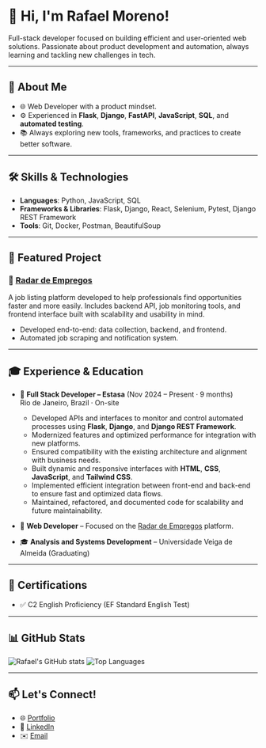 # 👋 Hi, I'm Rafael Moreno!

Full-stack developer focused on building efficient and user-oriented web solutions. Passionate about product development and automation, always learning and tackling new challenges in tech.

---

## 💼 About Me
- 🌐 Web Developer with a product mindset.
- ⚙️ Experienced in **Flask**, **Django**, **FastAPI**, **JavaScript**, **SQL**, and **automated testing**.
- 📚 Always exploring new tools, frameworks, and practices to create better software.

---

## 🛠️ Skills & Technologies
- **Languages**: Python, JavaScript, SQL
- **Frameworks & Libraries**: Flask, Django, React, Selenium, Pytest, Django REST Framework
- **Tools**: Git, Docker, Postman, BeautifulSoup

---

## 🌟 Featured Project

### 🚀 [Radar de Empregos](https://www.radardeempregos.com/)
A job listing platform developed to help professionals find opportunities faster and more easily. Includes backend API, job monitoring tools, and frontend interface built with scalability and usability in mind.

- Developed end-to-end: data collection, backend, and frontend.
- Automated job scraping and notification system.

---

## 🎓 Experience & Education

- 💼 **Full Stack Developer – Estasa** (Nov 2024 – Present · 9 months)  
  Rio de Janeiro, Brazil · On-site
  - Developed APIs and interfaces to monitor and control automated processes using **Flask**, **Django**, and **Django REST Framework**.
  - Modernized features and optimized performance for integration with new platforms.
  - Ensured compatibility with the existing architecture and alignment with business needs.
  - Built dynamic and responsive interfaces with **HTML**, **CSS**, **JavaScript**, and **Tailwind CSS**.
  - Implemented efficient integration between front-end and back-end to ensure fast and optimized data flows.
  - Maintained, refactored, and documented code for scalability and future maintainability.

- 💼 **Web Developer** – Focused on the [Radar de Empregos](https://www.radardeempregos.com/) platform.

- 🎓 **Analysis and Systems Development** – Universidade Veiga de Almeida (Graduating)

---

## 📜 Certifications
- ✅ C2 English Proficiency (EF Standard English Test)

---

## 📊 GitHub Stats

![Rafael's GitHub stats](https://github-readme-stats.vercel.app/api?username=Mean-Says&show_icons=true&theme=radical)
![Top Languages](https://github-readme-stats.vercel.app/api/top-langs/?username=Mean-Says&layout=compact&theme=radical)

---

## 📫 Let's Connect!
- 🌐 [Portfolio](https://www.rafaelmoreno.info/)
- 💼 [LinkedIn](https://linkedin.com/in/moreno-rafael)
- ✉️ [Email](mailto:oliveirafaelmoreno@gmail.com)
